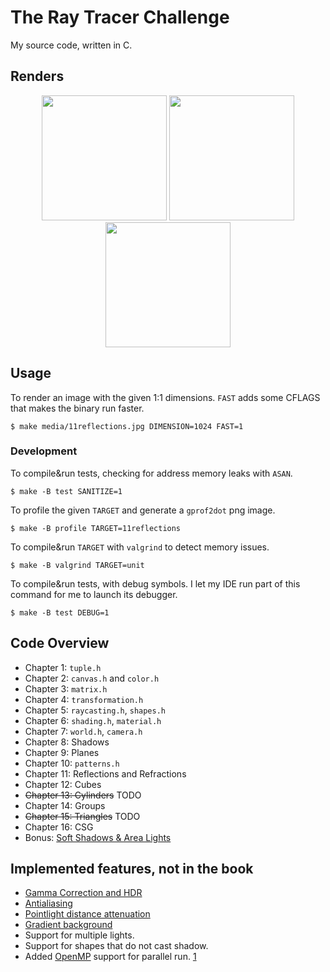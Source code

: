# The Ray Tracer Challenge

My source code, written in C.

## Renders

<p float="left" align="middle">
  <a href="media/9plane.jpg">       <img src="media/thumbs/9plane.jpg"        width="200" /></a>
  <a href="media/11reflections.jpg"><img src="media/thumbs/11reflections.jpg" width="200" /></a>
  <a href="media/12cube.jpg">       <img src="media/thumbs/12cube.jpg"        width="200" /></a>
</p>

## Usage

To render an image with the given 1:1 dimensions. `FAST` adds some CFLAGS that makes the binary run faster.

``` shellsession
$ make media/11reflections.jpg DIMENSION=1024 FAST=1
```

### Development

To compile&run tests, checking for address memory leaks with `ASAN`.

``` shellsession
$ make -B test SANITIZE=1
```

To profile the given `TARGET` and generate a `gprof2dot` png image.

``` shellsession
$ make -B profile TARGET=11reflections
```

To compile&run `TARGET` with `valgrind` to detect memory issues.

``` shellsession
$ make -B valgrind TARGET=unit
```

To compile&run tests, with debug symbols. I let my IDE run part of this command for me to launch its debugger.

``` shellsession
$ make -B test DEBUG=1
```

## Code Overview

- Chapter 1: `tuple.h`
- Chapter 2: `canvas.h` and `color.h`
- Chapter 3: `matrix.h`
- Chapter 4: `transformation.h`
- Chapter 5: `raycasting.h`, `shapes.h`
- Chapter 6: `shading.h`, `material.h`
- Chapter 7: `world.h`, `camera.h`
- Chapter 8: Shadows
- Chapter 9: Planes
- Chapter 10: `patterns.h`
- Chapter 11: Reflections and Refractions
- Chapter 12: Cubes
- ~~Chapter 13: Cylinders~~ TODO
- Chapter 14: Groups
- ~~Chapter 15: Triangles~~ TODO
- Chapter 16: CSG
- Bonus: [Soft Shadows & Area Lights](http://www.raytracerchallenge.com/bonus/area-light.html)

## Implemented features, not in the book

- [Gamma Correction and HDR](https://learnopengl.com/Advanced-Lighting/HDR)
- [Antialiasing](https://raytracing.github.io/books/RayTracingInOneWeekend.html#antialiasing)
- [Pointlight distance attenuation](https://learnopengl.com/Lighting/Multiple-lights)
- [Gradient background](https://raytracing.github.io/books/RayTracingInOneWeekend.html#rays,asimplecamera,andbackground/sendingraysintothescene)
- Support for multiple lights.
- Support for shapes that do not cast shadow.
- Added [OpenMP](https://www.openmp.org/) support for parallel run. [1](https://github.com/azimut/raytracer-challenge/commit/0fea306eb62d2f1824f5c4388eb2232975649139)
